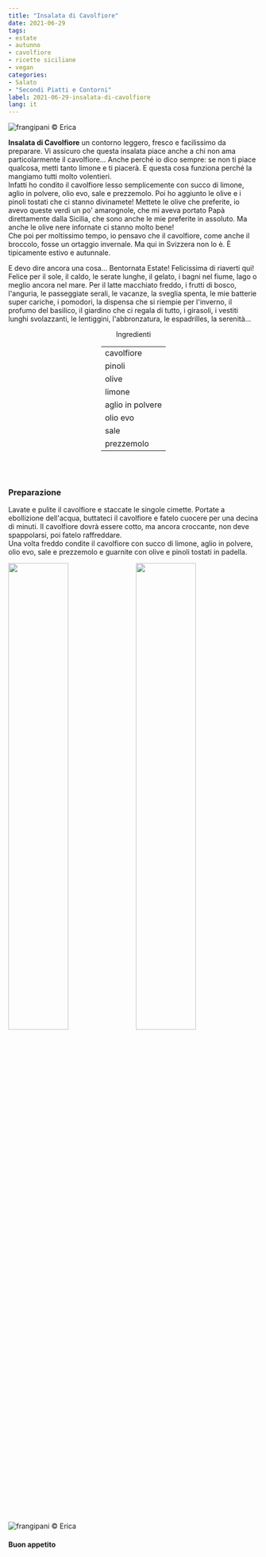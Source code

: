 ```yaml
---
title: "Insalata di Cavolfiore"
date: 2021-06-29
tags: 
- estate
- autunno
- cavolfiore
- ricette siciliane
- vegan
categories:
- Salato
- "Secondi Piatti e Contorni"
label: 2021-06-29-insalata-di-cavolfiore
lang: it 
---
```

![](header.jpeg "frangipani © Erica")

**Insalata di Cavolfiore** un contorno leggero, fresco e facilissimo da preparare. Vi assicuro che questa insalata piace anche a chi non ama particolarmente il cavolfiore... Anche perché io dico sempre: se non ti piace qualcosa, metti tanto limone e ti piacerà. E questa cosa funziona perché la mangiamo tutti molto volentieri.
<br />
Infatti ho condito il cavolfiore lesso semplicemente con succo di limone, aglio in polvere, olio evo, sale e prezzemolo. Poi ho aggiunto le olive e i pinoli tostati che ci stanno divinamete! Mettete le olive che preferite, io avevo queste verdi un po' amarognole, che mi aveva portato Papà direttamente dalla Sicilia, che sono anche le mie preferite in assoluto. Ma anche le olive nere infornate ci stanno molto bene!
<br />
Che poi per moltissimo tempo, io pensavo che il cavolfiore, come anche il broccolo, fosse un ortaggio invernale. Ma qui in Svizzera non lo è. È tipicamente estivo e autunnale.

E devo dire ancora una cosa... Bentornata Estate! Felicissima di riaverti qui! Felice per il sole, il caldo, le serate lunghe, il gelato, i bagni nel fiume, lago o meglio ancora nel mare. Per il latte macchiato freddo, i frutti di bosco, l'anguria, le passeggiate serali, le vacanze, la sveglia spenta, le mie batterie super cariche, i pomodori, la dispensa che si riempie per l'inverno, il profumo del basilico, il giardino che ci regala di tutto, i girasoli, i vestiti lunghi svolazzanti, le lentiggini, l'abbronzatura, le espadrilles, la serenità...


<div id="wrapper" style="text-align: center">
  <div id="yourdiv" style="display: inline-block;">
    <div class="ingredients" itemscope itemtype="http://schema.org/Recipe">
      <span itemprop="name" style="display:none;">Insalata di Cavolfiore</span>
      <span itemprop="recipeCategory" style="display:none;">Salato</span>
      <img itemprop="image" style="display:none;" class="ignore-gallery-item" src="header.jpeg"/>
      <span itemprop="author" style="display:none;">Erica Raiano</span>
      <span itemprop="description" style="display:none;">Insalata di Cavolfiore un contorno leggero, fresco e facilissimo da preparare. Vi assicuro che questa insalata piace anche a chi non ama particolarmente il cavolfiore...</span>
      <div class="ingredients-title">Ingredienti</div>
      <table>
        <tbody>
          </tr>
          <tr itemprop="recipeIngredient">
            <td>cavolfiore</td>
          </tr>
          <tr itemprop="recipeIngredient">
            <td>pinoli</td>
          </tr>
          <tr itemprop="recipeIngredient">
            <td>olive</td>
          </tr>
          <tr itemprop="recipeIngredient">
            <td>limone</td>
          </tr>
          <tr itemprop="recipeIngredient">
            <td>aglio in polvere</td>
          </tr>
          <tr itemprop="recipeIngredient">
            <td>olio evo</td>
          </tr>
          <tr itemprop="recipeIngredient">
            <td>sale</td>
          </tr>
          <tr itemprop="recipeIngredient">
            <td>prezzemolo</td>
          </tr>
        </tbody>
      </table>
      <br></br>
    </div>
  </div>
</div>


<h3>
  <font color="grey">
    <i class="fa-solid fa-gears"></i>
  </font> Preparazione
</h3>

Lavate e pulite il cavolfiore e staccate le singole cimette. Portate a ebollizione dell'acqua, buttateci il cavolfiore e fatelo cuocere per una decina di minuti. Il cavolfiore dovrà essere cotto, ma ancora croccante, non deve spappolarsi, poi fatelo raffreddare.
<br />
Una volta freddo condite il cavolfiore con succo di limone, aglio in polvere, olio evo, sale e prezzemolo e guarnite con olive e pinoli tostati in padella.

<p>
  <div style="width: 100%; margin-bottom: 0">
    <img style="float: left; width: 49%; margin-right: 1%" src="risultato1.jpeg" alt="" title="frangipani © Erica" />
    <img style="float: left; width: 49%; margin-left: 1%" src="risultato2.jpeg" alt="" title="frangipani © Erica" />
    <div style="clear: both"></div>
  </div>
</p>

![](risultato3.jpeg "frangipani © Erica")

<h4>Buon appetito
  <font color="red">
    <i class="fa-regular fa-face-smile"></i>
  </font>
</h4>